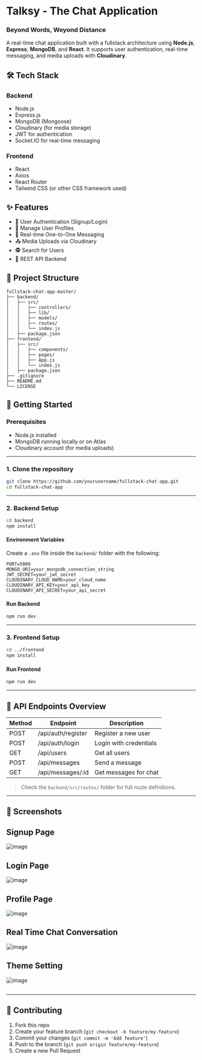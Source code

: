 # Talksy - The Chat Application
### Beyond Words, Weyond Distance
A real-time chat application built with a fullstack architecture using **Node.js**, **Express**, **MongoDB**, and **React**. It supports user authentication, real-time messaging, and media uploads with **Cloudinary**.

## 🛠️ Tech Stack

### Backend
- Node.js
- Express.js
- MongoDB (Mongoose)
- Cloudinary (for media storage)
- JWT for authentication
- Socket.IO for real-time messaging

### Frontend
- React
- Axios
- React Router
- Tailwind CSS (or other CSS framework used)

## ✨ Features

- 🔐 User Authentication (Signup/Login)
- 👥 Manage User Profiles
- 💬 Real-time One-to-One Messaging
- 📤 Media Uploads via Cloudinary
- 🕵️ Search for Users
- 🚀 REST API Backend

## 📁 Project Structure

```
fullstack-chat-app-master/
├── backend/
│   ├── src/
│   │   ├── controllers/
│   │   ├── lib/
│   │   ├── models/
│   │   ├── routes/
│   │   └── index.js
│   ├── package.json
├── frontend/
│   ├── src/
│   │   ├── components/
│   │   ├── pages/
│   │   ├── App.js
│   │   └── index.js
│   ├── package.json
├── .gitignore
├── README.md
└── LICENSE
```

## 🚀 Getting Started

### Prerequisites
- Node.js installed
- MongoDB running locally or on Atlas
- Cloudinary account (for media uploads)

---

### 1. Clone the repository

```bash
git clone https://github.com/yourusername/fullstack-chat-app.git
cd fullstack-chat-app
```

---

### 2. Backend Setup

```bash
cd backend
npm install
```

#### Environment Variables

Create a `.env` file inside the `backend/` folder with the following:

```
PORT=5000
MONGO_URI=your_mongodb_connection_string
JWT_SECRET=your_jwt_secret
CLOUDINARY_CLOUD_NAME=your_cloud_name
CLOUDINARY_API_KEY=your_api_key
CLOUDINARY_API_SECRET=your_api_secret
```

#### Run Backend

```bash
npm run dev
```

---

### 3. Frontend Setup

```bash
cd ../frontend
npm install
```

#### Run Frontend

```bash
npm run dev
```

---

## 🔗 API Endpoints Overview

| Method | Endpoint            | Description             |
|--------|---------------------|-------------------------|
| POST   | /api/auth/register  | Register a new user     |
| POST   | /api/auth/login     | Login with credentials  |
| GET    | /api/users          | Get all users           |
| POST   | /api/messages       | Send a message          |
| GET    | /api/messages/:id   | Get messages for chat   |

> Check the `backend/src/routes/` folder for full route definitions.

---

## 📸 Screenshots

## Signup Page
![image](https://github.com/user-attachments/assets/0c14b57a-0ab5-43bf-acdc-44f556c6caec)

## Login Page
![image](https://github.com/user-attachments/assets/4d3caecf-9cc9-4441-91f5-ae17c64dbd04)

## Profile Page
![image](https://github.com/user-attachments/assets/8b2a4d04-6bb2-4ab0-9e7c-124b2bc3a610)

## Real Time Chat Conversation 
![image](https://github.com/user-attachments/assets/ca72d9c9-cb59-4d42-83c8-5bc9227482a8)

## Theme Setting
![image](https://github.com/user-attachments/assets/5bab22f3-baf1-4f29-bc01-02373d86385c)

##
---

## 🙌 Contributing

1. Fork this repo
2. Create your feature branch (`git checkout -b feature/my-feature`)
3. Commit your changes (`git commit -m 'Add feature'`)
4. Push to the branch (`git push origin feature/my-feature`)
5. Create a new Pull Request
